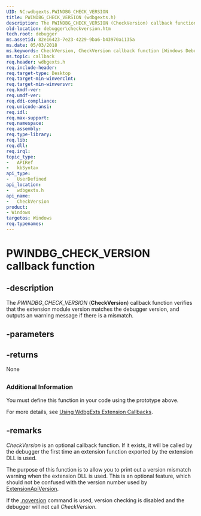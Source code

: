 ```yaml
---
UID: NC:wdbgexts.PWINDBG_CHECK_VERSION
title: PWINDBG_CHECK_VERSION (wdbgexts.h)
description: The PWINDBG_CHECK_VERSION (CheckVersion) callback function verifies that the extension module version matches the debugger version, and outputs an warning message if there is a mismatch.
old-location: debugger\checkversion.htm
tech.root: debugger
ms.assetid: 82e16423-7e23-4229-9ba6-b43970a1135a
ms.date: 05/03/2018
ms.keywords: CheckVersion, CheckVersion callback function [Windows Debugging], PWINDBG_CHECK_VERSION, PWINDBG_CHECK_VERSION callback, WdbgExts_Callbacks_9f917023-190d-4047-a272-7e46de9b5afb.xml, debugger.checkversion, wdbgexts/CheckVersion
ms.topic: callback
req.header: wdbgexts.h
req.include-header: 
req.target-type: Desktop
req.target-min-winverclnt: 
req.target-min-winversvr: 
req.kmdf-ver: 
req.umdf-ver: 
req.ddi-compliance: 
req.unicode-ansi: 
req.idl: 
req.max-support: 
req.namespace: 
req.assembly: 
req.type-library: 
req.lib: 
req.dll: 
req.irql: 
topic_type:
-	APIRef
-	kbSyntax
api_type:
-	UserDefined
api_location:
-	wdbgexts.h
api_name:
-	CheckVersion
product:
- Windows
targetos: Windows
req.typenames: 
---
```


# PWINDBG_CHECK_VERSION callback function


## -description


The <i>PWINDBG_CHECK_VERSION</i>  (<b>CheckVersion</b>) callback function verifies that the extension module version matches the debugger version, and outputs an warning message if there is a mismatch.


## -parameters












## -returns



None

<h2><a id="ddk_checkversion_dbwx"></a><a id="DDK_CHECKVERSION_DBWX"></a></h2>
<h3><a id="additional_information"></a><a id="ADDITIONAL_INFORMATION"></a>Additional Information</h3>
You must define this function in your code using the prototype above.

For more details, see <a href="https://msdn.microsoft.com/library/windows/hardware/ff560220">Using WdbgExts Extension Callbacks</a>.




## -remarks



<i>CheckVersion</i> is an optional callback function.  If it exists, it will be called by the debugger the first time an extension function exported by the extension DLL is used.

The purpose of this function is to allow you to print out a version mismatch warning when the extension DLL is used. This is an optional feature, which should not be confused with the version number used  by <a href="https://msdn.microsoft.com/library/windows/hardware/ff543968">ExtensionApiVersion</a>.

If the <a href="https://msdn.microsoft.com/ce7fbff4-7936-4bef-8236-a13957ada7f4">.noversion</a> command is used, version checking is disabled and the debugger will not call <i>CheckVersion</i>.



